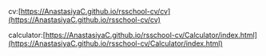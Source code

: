 cv:[https://AnastasiyaC.github.io/rsschool-cv/cv](https://AnastasiyaC.github.io/rsschool-cv/cv)

calculator:[https://AnastasiyaC.github.io/rsschool-cv/Calculator/index.html](https://AnastasiyaC.github.io/rsschool-cv/Calculator/index.html)